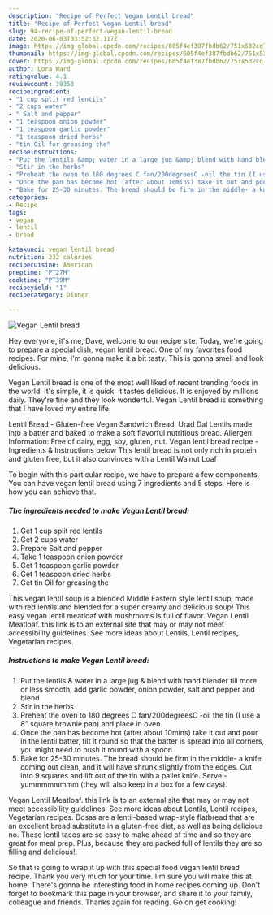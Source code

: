 ```yaml
---
description: "Recipe of Perfect Vegan Lentil bread"
title: "Recipe of Perfect Vegan Lentil bread"
slug: 94-recipe-of-perfect-vegan-lentil-bread
date: 2020-06-03T03:52:32.117Z
image: https://img-global.cpcdn.com/recipes/605f4ef387fbdb62/751x532cq70/vegan-lentil-bread-recipe-main-photo.jpg
thumbnail: https://img-global.cpcdn.com/recipes/605f4ef387fbdb62/751x532cq70/vegan-lentil-bread-recipe-main-photo.jpg
cover: https://img-global.cpcdn.com/recipes/605f4ef387fbdb62/751x532cq70/vegan-lentil-bread-recipe-main-photo.jpg
author: Lora Ward
ratingvalue: 4.1
reviewcount: 39353
recipeingredient:
- "1 cup split red lentils"
- "2 cups water"
- " Salt and pepper"
- "1 teaspoon onion powder"
- "1 teaspoon garlic powder"
- "1 teaspoon dried herbs"
- "tin Oil for greasing the"
recipeinstructions:
- "Put the lentils &amp; water in a large jug &amp; blend with hand blender till more or less smooth, add garlic powder, onion powder, salt and pepper and blend"
- "Stir in the herbs"
- "Preheat the oven to 180 degrees C fan/200degreesC -oil the tin (I use a 8” square brownie pan) and place in oven"
- "Once the pan has become hot (after about 10mins) take it out and pour in the lentil batter, tilt it round so that the batter is spread into all corners, you might need to push it round with a spoon"
- "Bake for 25-30 minutes. The bread should be firm in the middle- a knife coming out clean, and it will have shrunk slightly from the edges. Cut into 9 squares and lift out of the tin with a pallet knife. Serve - yummmmmmmm (they will also keep in a box for a few days)."
categories:
- Recipe
tags:
- vegan
- lentil
- bread

katakunci: vegan lentil bread 
nutrition: 232 calories
recipecuisine: American
preptime: "PT27M"
cooktime: "PT39M"
recipeyield: "1"
recipecategory: Dinner

---
```



![Vegan Lentil bread](https://img-global.cpcdn.com/recipes/605f4ef387fbdb62/751x532cq70/vegan-lentil-bread-recipe-main-photo.jpg)

Hey everyone, it's me, Dave, welcome to our recipe site. Today, we're going to prepare a special dish, vegan lentil bread. One of my favorites food recipes. For mine, I'm gonna make it a bit tasty. This is gonna smell and look delicious.

Vegan Lentil bread is one of the most well liked of recent trending foods in the world. It's simple, it is quick, it tastes delicious. It is enjoyed by millions daily. They're fine and they look wonderful. Vegan Lentil bread is something that I have loved my entire life.

Lentil Bread - Gluten-free Vegan Sandwich Bread. Urad Dal Lentils made into a batter and baked to make a soft flavorful nutritious bread. Allergen Information: Free of dairy, egg, soy, gluten, nut. Vegan lentil bread recipe - Ingredients &amp; Instructions below This lentil bread is not only rich in protein and gluten free, but it also convinces with a Lentil Walnut Loaf


To begin with this particular recipe, we have to prepare a few components. You can have vegan lentil bread using 7 ingredients and 5 steps. Here is how you can achieve that.

<!--inarticleads1-->

##### The ingredients needed to make Vegan Lentil bread:

1. Get 1 cup split red lentils
1. Get 2 cups water
1. Prepare  Salt and pepper
1. Take 1 teaspoon onion powder
1. Get 1 teaspoon garlic powder
1. Get 1 teaspoon dried herbs
1. Get tin Oil for greasing the


This vegan lentil soup is a blended Middle Eastern style lentil soup, made with red lentils and blended for a super creamy and delicious soup! This easy vegan lentil meatloaf with mushrooms is full of flavor. Vegan Lentil Meatloaf. this link is to an external site that may or may not meet accessibility guidelines. See more ideas about Lentils, Lentil recipes, Vegetarian recipes. 

<!--inarticleads2-->

##### Instructions to make Vegan Lentil bread:

1. Put the lentils &amp; water in a large jug &amp; blend with hand blender till more or less smooth, add garlic powder, onion powder, salt and pepper and blend
1. Stir in the herbs
1. Preheat the oven to 180 degrees C fan/200degreesC -oil the tin (I use a 8” square brownie pan) and place in oven
1. Once the pan has become hot (after about 10mins) take it out and pour in the lentil batter, tilt it round so that the batter is spread into all corners, you might need to push it round with a spoon
1. Bake for 25-30 minutes. The bread should be firm in the middle- a knife coming out clean, and it will have shrunk slightly from the edges. Cut into 9 squares and lift out of the tin with a pallet knife. Serve - yummmmmmmm (they will also keep in a box for a few days).


Vegan Lentil Meatloaf. this link is to an external site that may or may not meet accessibility guidelines. See more ideas about Lentils, Lentil recipes, Vegetarian recipes. Dosas are a lentil-based wrap-style flatbread that are an excellent bread substitute in a gluten-free diet, as well as being delicious no. These lentil tacos are so easy to make ahead of time and so they are great for meal prep. Plus, because they are packed full of lentils they are so filling and delicious!. 

So that is going to wrap it up with this special food vegan lentil bread recipe. Thank you very much for your time. I'm sure you will make this at home. There's gonna be interesting food in home recipes coming up. Don't forget to bookmark this page in your browser, and share it to your family, colleague and friends. Thanks again for reading. Go on get cooking!
